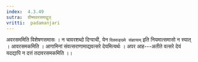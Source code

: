 ```yaml
---
index:  4.3.49
sutra:  ग्रीष्मावरसमाद्वुञ्
vritti:  padamanjari
---
```


अवरसममिति विशेषणसमासः । न चावरशब्दो दिग्वाची, येन `दिक्सङ्ख्ये संज्ञायाम्` इति नियमात्समासो न स्यात् । आवरसमकमिति । आगामिनां संवत्सराणामाद्यवत्सरे देयमित्यर्थः । अपर आह---अतीते वत्सरे देयं यदद्यापि न दत्तं तदावरसमकमिति ।।
